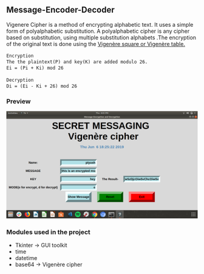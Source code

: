 ## Message-Encoder-Decoder

Vigenere Cipher is a method of encrypting alphabetic text. It uses a simple form of polyalphabetic substitution. A polyalphabetic cipher is any cipher based on substitution, using multiple substitution alphabets .The encryption of the original text is done using the [Vigenère square or Vigenère table.](https://en.wikipedia.org/wiki/Vigen%C3%A8re_cipher#/media/File:Vigen%C3%A8re_square_shading.svg)

```
Encryption
The the plaintext(P) and key(K) are added modulo 26.
Ei = (Pi + Ki) mod 26

Decryption
Di = (Ei - Ki + 26) mod 26
```
### Preview
![alt text](https://github.com/PiyushBhangale/Message-Encoder-Decoder/blob/master/Screenshot%20from%202019-06-06%2018-25-59.png)


### Modules used in the project

  - Tkinter  -> GUI toolkit
  - time 
  - datetime  
  - base64   -> Vigenère cipher
